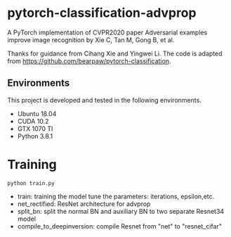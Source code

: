 # pytorch-classification-advprop
A PyTorch implementation of CVPR2020 paper Adversarial examples improve image recognition by Xie C, Tan M, Gong B, et al. 

Thanks for guidance from Cihang Xie and Yingwei Li. The code is adapted from https://github.com/bearpaw/pytorch-classification.

## Environments
This project is developed and tested in the following environments.
* Ubuntu 18.04
* CUDA 10.2
* GTX 1070 TI
* Python 3.8.1

# Training

~~~
python train.py
~~~

- train: training the model 
    tune the parameters: iterations, epsilon,etc.
- net_rectified: ResNet architecture for advprop
- split_bn: split the normal BN and auxiliary BN to two separate Resnet34 model
- compile_to_deepinversion: compile Resnet from "net" to "resnet_cifar"
